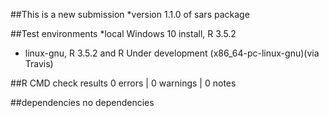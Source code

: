 
##This is a new submission
*version 1.1.0 of sars package


##Test environments
*local Windows 10 install, R 3.5.2
* linux-gnu, R 3.5.2 and R Under development (x86_64-pc-linux-gnu)(via Travis)
 
##R CMD check results
0 errors | 0 warnings | 0 notes

##dependencies
no dependencies
